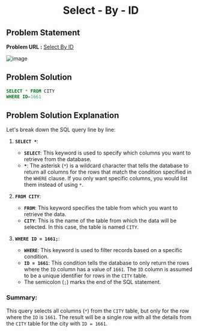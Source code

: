 <h1 align='center'>Select - By - ID</h1>

## Problem Statement

**Problem URL :** [Select By ID](https://www.hackerrank.com/challenges/select-by-id/problem?isFullScreen=true)

![image](https://github.com/user-attachments/assets/c739f5f2-198e-471a-905a-db2c3488a947)

## Problem Solution
```sql
SELECT * FROM CITY 
WHERE ID=1661
```

## Problem Solution Explanation
Let's break down the SQL query line by line:

1. **`SELECT *`**:
   - **`SELECT`**: This keyword is used to specify which columns you want to retrieve from the database.
   - **`*`**: The asterisk (`*`) is a wildcard character that tells the database to return all columns for the rows that match the condition specified in the `WHERE` clause. If you only want specific columns, you would list them instead of using `*`.

2. **`FROM CITY`**:
   - **`FROM`**: This keyword specifies the table from which you want to retrieve the data.
   - **`CITY`**: This is the name of the table from which the data will be selected. In this case, the table is named `CITY`.

3. **`WHERE ID = 1661;`**:
   - **`WHERE`**: This keyword is used to filter records based on a specific condition.
   - **`ID = 1661`**: This condition tells the database to only return the rows where the `ID` column has a value of `1661`. The `ID` column is assumed to be a unique identifier for rows in the `CITY` table.
   - The semicolon (`;`) marks the end of the SQL statement.

### Summary:
This query selects all columns (`*`) from the `CITY` table, but only for the row where the `ID` is `1661`. The result will be a single row with all the details from the `CITY` table for the city with `ID = 1661`.
